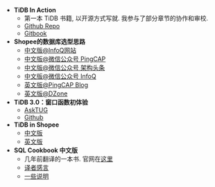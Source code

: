 
- **TiDB In Action**
  - 第一本 TiDB 书籍, 以开源方式写就. 我参与了部分章节的协作和审校.
  - [Github Repo](https://github.com/pingcap-incubator/tidb-in-action)
  - [Gitbook](https://book.tidb.io/)
- **Shopee的数据库选型思路** 
  - [中文版@InfoQ网站](https://www.infoq.cn/article/F6AUgLRICGfGExd73EEl)
  - [中文版@微信公众号 PingCAP](https://mp.weixin.qq.com/s/m6jD0oB0sIHpH1z2gc3pew)
  - [中文版@微信公众号 架构头条](https://mp.weixin.qq.com/s?__biz=MzIzNjUxMzk2NQ==&mid=2247492768&idx=1&sn=c2ad5af3c2b4b9003230b06396e22833&chksm=e8d41b62dfa39274f8755c03cc8c8173b6395ea6ceb60f2dc7a864357701c4c6db631fb30319&scene=27#wechat_redirect)
  - [中文版@微信公众号 InfoQ](https://mp.weixin.qq.com/s?__biz=MjM5MDE0Mjc4MA==&mid=2651023609&idx=1&sn=b11a1b91f9ce3207ca3edc3e06814546&chksm=bdbe90aa8ac919bc46cc6e58001086fa05f7ebd5c21505daa1a8c0af97f61515a9126a7c47d8&scene=27#wechat_redirect)
  - [英文版@PingCAP Blog](https://pingcap.com/success-stories/choosing-right-database-for-your-applications/)
  - [英文版@DZone](https://dzone.com/articles/choosing-the-right-database-for-your-applications)
- **TiDB 3.0：窗口函数初体验** 
  - [AskTUG](https://asktug.com/t/topic/348) 
  - [Github](https://github.com/stillicel/mysqlnotes/blob/master/tidb-windown-function.md)
- **TiDB in Shopee**
  - [中文版](https://zhuanlan.zhihu.com/p/53257583)
  - [英文版](https://pingcap.com/success-stories/tidb-in-shopee/)
- **SQL Cookbook 中文版**
  - 几年前翻译的一本书. 官网在[这里](https://www.ituring.com.cn/book/1691)
  - [译者感言](http://liuchunhui.blogspot.com/2019/01/2019-01-06sql-cookbook.html)
  - [一些说明](http://liuchunhui.blogspot.com/2019/01/sql-cookbook.html)

